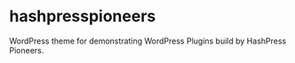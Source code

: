 # hashpresspioneers

WordPress theme for demonstrating WordPress Plugins build by HashPress Pioneers.
